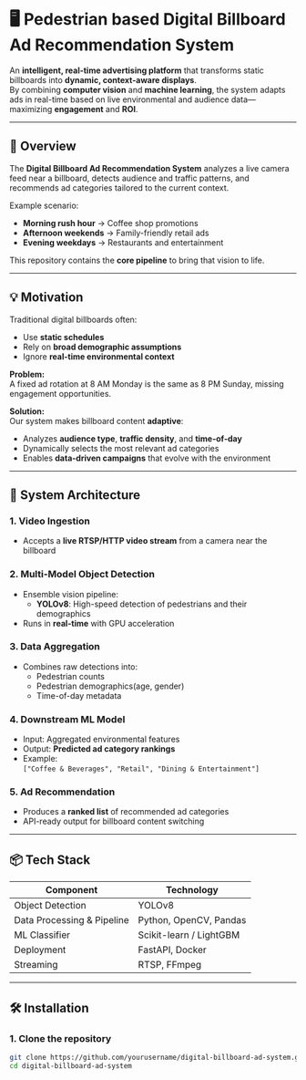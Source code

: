 # 🖥️ Pedestrian based Digital Billboard Ad Recommendation System

An **intelligent, real-time advertising platform** that transforms static billboards into **dynamic, context-aware displays**.  
By combining **computer vision** and **machine learning**, the system adapts ads in real-time based on live environmental and audience data—maximizing **engagement** and **ROI**.

---

## 🚀 Overview

The **Digital Billboard Ad Recommendation System** analyzes a live camera feed near a billboard, detects audience and traffic patterns, and recommends ad categories tailored to the current context.

Example scenario:
- **Morning rush hour** → Coffee shop promotions
- **Afternoon weekends** → Family-friendly retail ads
- **Evening weekdays** → Restaurants and entertainment

This repository contains the **core pipeline** to bring that vision to life.

---

## 💡 Motivation

Traditional digital billboards often:
- Use **static schedules**
- Rely on **broad demographic assumptions**
- Ignore **real-time environmental context**

**Problem:**  
A fixed ad rotation at 8 AM Monday is the same as 8 PM Sunday, missing engagement opportunities.

**Solution:**  
Our system makes billboard content **adaptive**:
- Analyzes **audience type**, **traffic density**, and **time-of-day**
- Dynamically selects the most relevant ad categories
- Enables **data-driven campaigns** that evolve with the environment

---

## 🧠 System Architecture

### **1. Video Ingestion**
- Accepts a **live RTSP/HTTP video stream** from a camera near the billboard

### **2. Multi-Model Object Detection**
- Ensemble vision pipeline:
  - **YOLOv8**: High-speed detection of pedestrians and their demographics
- Runs in **real-time** with GPU acceleration

### **3. Data Aggregation**
- Combines raw detections into:
  - Pedestrian counts
  - Pedestrian demographics(age, gender)
  - Time-of-day metadata

### **4. Downstream ML Model**
- Input: Aggregated environmental features
- Output: **Predicted ad category rankings**
- Example:  
  `["Coffee & Beverages", "Retail", "Dining & Entertainment"]`

### **5. Ad Recommendation**
- Produces a **ranked list** of recommended ad categories
- API-ready output for billboard content switching

---

## 📦 Tech Stack

| Component                  | Technology |
|----------------------------|------------|
| Object Detection           | YOLOv8     |
| Data Processing & Pipeline | Python, OpenCV, Pandas |
| ML Classifier              | Scikit-learn / LightGBM |
| Deployment                 | FastAPI, Docker |
| Streaming                  | RTSP, FFmpeg |

---

## 🛠️ Installation

### **1. Clone the repository**
```bash
git clone https://github.com/yourusername/digital-billboard-ad-system.git
cd digital-billboard-ad-system
